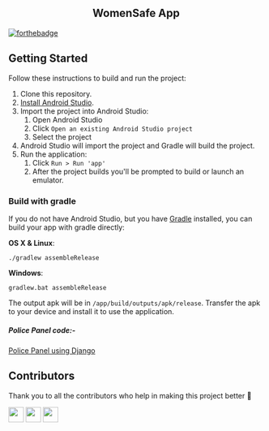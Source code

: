 <h2 align="center"><b>WomenSafe App</b></h2>


[![forthebadge](https://forthebadge.com/images/badges/built-for-android.svg)](https://github.com/kazimsayed954/WomenSafe-App)
## Getting Started

Follow these instructions to build and run the project:

1. Clone this repository.
2. [Install Android Studio](https://developer.android.com/sdk/index.html).
3. Import the project into Android Studio:
   1. Open Android Studio
   2. Click `Open an existing Android Studio project`
   3. Select the project
4. Android Studio will import the project and Gradle will build the project.
5. Run the application:
   1. Click `Run > Run 'app'`
   2. After the project builds you'll be prompted to build or launch an emulator.

### Build with gradle

If you do not have Android Studio, but you have [Gradle](https://gradle.org/install/) installed, you can build your app with gradle directly:

**OS X & Linux**:

`./gradlew assembleRelease`

**Windows**:

`gradlew.bat assembleRelease`

The output apk will be in `/app/build/outputs/apk/release`.
Transfer the apk to your device and install it to use the application.

##### Police Panel code:-
[Police Panel using Django](https://github.com/kazimsayed954/Police-Panel-WomenSafe)

## Contributors

Thank you to all the contributors who help in making this project better :raised_hands:

<a href="https://github.com/abhishekgupta368"><img src="https://github.com/abhishekgupta368.png" width="30" /></a>
<a href="https://github.com/maharishi1"><img src="https://github.com/maharishi1.png" width="30" /></a>
<a href="https://github.com/TheRealTechWiz"><img src="https://github.com/TheRealTechWiz.png" width="30" /></a>
